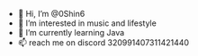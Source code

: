- 👋 Hi, I’m @0Shin6
- 👀 I’m interested in music and lifestyle
- 🌱 I’m currently learning Java
- 📫 reach me on discord 320991407311421440


<!---
0Shin6/0Shin6 is a ✨ special ✨ repository because its `README.md` (this file) appears on your GitHub profile.
You can click the Preview link to take a look at your changes.
--->
